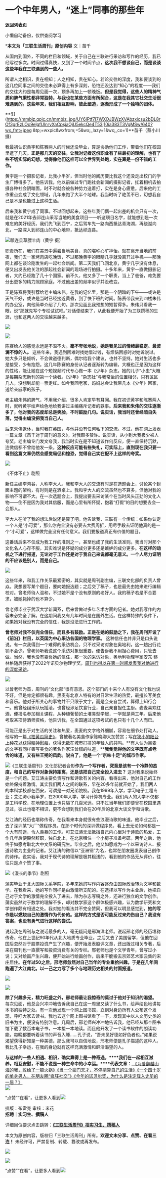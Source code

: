 # 一个中年男人，“迷上”同事的那些年

[**返回列表页**](/gzh/三联生活周刊)

小懒自动备份，仅供查阅学习

***本文为「三联生活周刊」原创内容** 文｜苗千

从国内到国外，不同的栏目和领域，关于自己在三联进行采访和写作的经历，我已经写过多次。时间过得真快，又到了一个时间节点，**这次我不想谈自己，而是谈谈这些年我在三联遇到的一些人。**

所谓人之相识，贵在相知；人之相知，贵在知心。若论交往的深度，我和要谈到的这几位同事之间的交往未必算得上有多深刻，恐怕还没达到“知心”的程度——我们的交往大约是每周见面一次，顶多再加上一顿晚饭。**但是我觉得，这些人的精神气质和脾气秉性都非常独特，与我也在某些方面有所契合，这是在我其它社交生活很难遇到的。这些年来，我们相互影响，彼此塑造，逐渐形成了一个独特的团体。**

**![](https://mmbiz.qpic.cn/mmbiz_jpg/UY6IPtf7I7WXOJBWzXVAbzxicsu2bDL8rOf3grEzLOo9elgfUlnrvXaCpsjaOjU5ekcQe4T53j10ia383T3VgMSw/640?wx_fmt=jpeg
&tp;=wxpic&wxfrom;=5&wx;_lazy=1&wx;_co=1)**苗千（蔡小川 摄）

我最初认识黄宇和陈赛两人的时候还没毕业，算是协助他们工作，带着他们在校园里逛了几天。**正是那几天的交往，让我对记者这份职业有了些最初的理解，也有了些不切实际的幻想，觉得像他们这样可以全世界到处跑，实在算是一份不错的工作。**

黄宇是一个摄影记者，比我小半岁，但当时他的阅历要比我这个还没走出校门的学生广博得多了。他告诉我，他以前做过专门跑社会新闻的摄影记者，扛着相机去拍摄各种社会阴暗面，时不时就会被各种势力追着打，实在是身心疲惫。后来他的工作重点变成了文化领域，几年来跑了大半个地球。我当时听了艳羡不已，幻想我自己是不是也能过上这种生活。

后来我和黄宇成了同事。不过回想起来，这些年我们俩一起出差的机会只有一次，就是在2021年去祁连山采写当地的美食项目——听这项目名字，就能想到是一次难忘的美好经历。我们先飞到西宁，之后驾车先一路向西抵达青海湖，再绕湖向北，一路深入到祁连山的中心地带，抵达祁连县。

![](https://mmbiz.qpic.cn/mmbiz_png/BZUb7VdvqYw5LQWoNYCLwtW9iae6RQ6a4gRJAntLlVAgAMiamFtx2nxHMUANeVkPsmcOhLj0bpWJbKIyekAg2SWg/640?wx_fmt=other&tp;=webp&wxfrom;=5&wx;_lazy=1&wx;_co=1)祁连县草膘羊肉（黄宇
摄）

职责所在，我们在美景中遍尝当地美食，真的堪称心旷神怡。就在离开当地的前夜，我们去一家烤肉店吃晚饭，不过那晚黄宇的眼睛几乎就没离开过手机——那晚网上都在谈论刚发生的一起社会新闻。第二天我们飞回北京，黄宇几乎没有休息，便又出发去他关注的那起社会新闻的现场进行拍摄。十多年来，黄宇一直做摄影记者，大约已经跑了几十个国家。前不久，他又多了一个职责，当上了爸爸，难免要分出更多的精力照顾家庭，不过他出差的频率似乎并没改变。

正是陈赛将我引荐给老主编朱伟。在我的记忆里，那是一个阴暗的下午——或许是天气不好，或许是当时已经接近黄昏，到了快下班的时间。陈赛带我来到四楼朱伟的办公室，向他简单介绍了几句。那次见面比我预想的短暂得多。朱伟只看我一眼，说“那就先写个专栏试试吧。”对话便结束了，从此我便开始了为三联撰稿的生涯，也和这两人的交往越来越多。

  

[![](https://mmbiz.qpic.cn/mmbiz_jpg/VkpaUkchBmWCqINiaAoGOz3IcNeBQ9JiaHAA4eOjgiaBDCMkc8yfEFVuDFAFHiaibHfc5THIdx7GD69zHvNlHDlicfAQ/640?wx_fmt=jpeg&from;=appmsg&wxfrom;=13&tp;=wxpic)]()

[![](https://mmbiz.qpic.cn/mmbiz_png/c2Sib3Mp7pOMNaqPWKG5HPELlpJIRicq6j89yoSyibwd1tDy1GOlPfXdHOf5aAtWhegCKGX8mjInCD4yK2mTJiaNibQ/640?wx_fmt=png&from;=appmsg)]()

陈赛给人的感觉永远是不温不火。**毫不夸张地说，她是我见过的情绪最稳定、最波澜不惊的人。**
这些年来，我遇到困难时找她借过钱，有烦恼困惑时对她诉说过。她大多只是倾听，不会做道德判断，偶尔给我个建议，也并不坚持。她对生活也多是接受，少有抱怨。这几年陈赛的身份从记者逐渐转为编辑，大概也正是因为这样的性格，能让她在这个短视频时代专心做一本《少年》杂志。她的儿子“小虫”大概是每期杂志新刊的第一个读者。《少年》“杂志社”与我常坐的位置相邻，只有区区几人，没想到却能一票走红。如今我回老家，妈妈总会让我带几本《少年》回家，送给亲戚家的孩子。

老主编朱伟的脾气，不用我介绍，很多人肯定早有耳闻。我在初识黄宇和陈赛两人时，就听黄宇绘声绘色地给我讲过主编痛斥记者的轶事。**后来我和朱伟的交往逐渐多了，他对我的态度却总是笑脸，不时鼓励几句。说实话，我当时还曾经暗自失落，觉得主编没把我当自己人。**

后来朱伟退休，当时我在英国，与他并没有任何私下的交流。不过，他在网上发表一篇文章《苗千对于周刊的意义》，对我颇多赞许。说实话，从小到大我极少被人夸奖。老主编专门发文夸我，我当时实在是不知道该作何反应，便一直保持沉默，连微信都不曾给他发一条。**这种反应可能有些失礼，可实际上，直到现在我只要一看到这篇文章仍然会感觉局促和惶恐，觉得自己实在配不上这样的夸奖。**

![](https://mmbiz.qpic.cn/mmbiz_jpg/c2Sib3Mp7pOMNaqPWKG5HPELlpJIRicq6jN1obVps3cJyNumZFQL0YhIKCjzdnkThSuM7BZmejtibd40icvm3Dz4eA/640?wx_fmt=jpeg)

《不休不止》剧照

新任主编李鸿谷，人称李大人。我和李大人的交流有时是在选题会上，讨论某个封面主题的架构，有时则是在酒桌上。我和李大人的交流虽然也不算多，但他对我的影响不可谓不大。在一次选题会上，我提出要去采访某个在当时风头正劲的文化人物——倒不是因为我对其信服，而是心里有所怀疑，抱着“打假”的目的想要去会一会那人。

李大人在听了我的想法后说还是算了吧。他告诉我，三联有一个传统：如果你认定一个人是“小可爱”，那么你完全没有必要去大费周折，用尽手段去证明他真的是一个“小可爱”，这样做完全没有任何意义。我们要报道真正有价值的题目。

这番话后来不仅成为我工作的准则之一，甚至也成了我的生活准则。我当时对那个文化名人心存不服，其实难说是怀疑的成分更多还是嫉妒的成分更多。**在这样的动机之下进行报道，无论对于工作还是对于我自己来说都毫无意义。一个人尽力证明的不应该是别人，而是自己。**

[![](https://mmbiz.qpic.cn/mmbiz_jpg/c2Sib3Mp7pOMNaqPWKG5HPELlpJIRicq6jqk0WX5oZEm6JkWv8DYbeKKDwcEEzHrKk2Os97y9EOWTZ2LM7ZRhg5A/640?wx_fmt=jpeg&from;=appmsg)]()

这些年来，和我工作关系最紧密的，其实就是周刊副主编，三联文化部的负责人曾焱。我想要写某个题目，要向她报选题；之后交了稿子，也是最先由她来进行编辑校对。曾老师待人温和，不过她不是个没有原则的老好人。我的稿子若是不合要求，被她毙掉的也不算少。

曾老师毕业于武汉大学新闻系，后来曾做过多年艺术方面的记者。她对我写作的内容未必完全了解。在这期间我又有几年时间是在国外生活。在这样特殊的条件下，如果她对我没有完全的信任，我是没法进行工作的。

**曾老师对我不仅完全信任，而且多有鼓励。正是在她的鼓励之下，我在周刊开设了《前沿》栏目，以英国为中心采访各国的物理学家。**
这种信任也并非只是口头说说。有一次我得到一个难得的采访机会，只不过采访对象在奥地利，这一趟出行花销不会少。曾老师听我说这个采访对象很重要，便告诉我不用担心费用，只管去做。当然，我也没有辜负她的信任，那一次的采访对象，奥地利物理学家安东·蔡林格随后获得了2022年诺贝尔物理学奖。[周刊也得以在第一时间发表我对他进行的深度采访](http://mp.weixin.qq.com/s?__biz=MTc5MTU3NTYyMQ==&mid=2651141730&idx=1&sn=4519d40761a586af76435b326db6ff36&chksm=590727486e70ae5eaed16d31e8503bd9a36359874157737f6d8d8be4a0e2b6d690c17ec7704f&scene=21#wechat_redirect)。

[![](https://mmbiz.qpic.cn/mmbiz_jpg/VkpaUkchBmXQ2xEYViaZ3QunibCaY1foEUIiaJwrdegT8xsRLLUV3p8dibM3nucGicHB0PlthgwTBjIlAtUsPCvm94Q/640?wx_fmt=jpeg&from;=appmsg)]()

以曾老师为首，周刊的“文化部”很有意思。这个部门的十来个人有没有文化我也说不好，但是肯定都很有趣。黑麦有北京人特有的对日常生活的热爱，最擅长写美食和音乐。他对于所关心的事物并不只限于文字，而是会亲自尝试，算得上知行合一。他曾经组乐队玩摇滚，也曾经涉足饮食行业，自己亲自担任主厨。麦麦喜欢红酒，便报名参加相关课程，从种植葡萄的土壤类型学起，一学就是两三年。后来他考取某项侍酒师资格，他告诉我，在全国通过这项考试的也只有十几个人而已。

可能正是出于对生活的关注和热爱，麦麦的文字格外细腻，容易在细节处打动人。他写的一篇[《拍黄瓜简史》](http://mp.weixin.qq.com/s?__biz=MTc5MTU3NTYyMQ==&mid=2650693588&idx=1&sn=850c2491928b50cf438bba1f29ff28c6&chksm=5afc4efe6d8bc7e81a9be156a9d3181a9cf338e900ef51fbfa3596d6d22cee6129a1e5930e37&scene=21#wechat_redirect)，曾被著名美食作家陈晓卿大加赞赏；写[在狭小的阳台上种花以获得精神慰藉](http://mp.weixin.qq.com/s?__biz=MTc5MTU3NTYyMQ==&mid=2651442251&idx=1&sn=0e6129204dcf411fbbcbc65228f7568d&chksm=590bdd616e7c54778a31c63a25c9fcd5b1159d1c06448815cfd83ee2873d5115dce3a1d859f6&scene=21#wechat_redirect)，获得无数在城市打拼的年轻人的共鸣。**有人认为黑麦的文字有同样善写美食的著名作家汪曾祺的味道，****我倒觉得他的文字既有点老舍的味道，又有些王朔的风韵。说白了，他是一个“京味十足”的城市作家。**

![](https://mmbiz.qpic.cn/mmbiz_jpg/c2Sib3Mp7pON0cMLRrfYuib114wy8LQXLBriclibqmZAuW3aL2sD2D420Q5EBRHgNtZ48YSOoTwfzC3tJA64OUd3Kw/640?wx_fmt=jpeg&tp;=wxpic&wxfrom;=5&wx;_lazy=1&wx;_co=1)《三联生活周刊》文化部记者合影**作为一个写作者，究竟是该有一个冷静的态度，和自己的写作对象保持距离，还是该把自己完全投入进去？**
这对我来说始终是一个问题。艾江涛主要负责写作和诗歌有关的内容，看得出来，他对自己的工作始终保持着激情。其实我们两人之间的联系，早在20多年前就开始了。我们两人的本科学校都在西安，可谓是一对兄弟院校。我在1999年入学，学习电子工程专业；艾江涛小我半岁，在2000年入学，学习计算机专业。我们两人的大学不仅都是工科学校，在地理位置上也只隔了几百米远。只不过当年我们即便曾在校园里遇见过，彼此也毫不相识，更不会想到我们会在20年后的北京大谈文学和诗歌。

艾江涛的经历也堪称传奇，在我看来本身就很有些浪漫诗歌的味道。他毕业之后，去了深圳某“大厂”做程序员。在那个时代的深圳做程序员，看上去无论如何都是一个大有前途，令人羡慕的工作。可艾江涛无法抵挡自己内心里对于诗歌的热爱，工作几年后便毅然辞职，独自北上，在北京租住一个小房子准备考研。两年之后，他终于如愿考取北大中文系的研究生。毕业之后，他又如愿成为一个以采访诗人、报道诗歌为主业的记者。艾江涛的微信以“亚洲铜”为名，也常在朋友圈发表自己创作的诗作。说实话，我对于现代诗的理解是极其粗浅的，看到他的作品无从评价，往往只是点个赞了事。

![](https://mmbiz.qpic.cn/mmbiz_png/c2Sib3Mp7pOMCppwGGjeViaGiaMowQYWx07k4ER9AKDYBVJW0VQ5oibYda70nucGJaKlXDZGdr3lvvWUCLCbfpmicgg/640?wx_fmt=other&from;=appmsg&tp;=webp&wxfrom;=5&wx;_lazy=1&wx;_co=1)《漫长的季节》剧照

蒲实毕业于北大国际关系学院，多年来她的写作内容逐渐由国际政治转为文学和数学。在我看来，她的写作同样是由激情所支配的。在选择以写作为主业后，她把自己对于文学的激情完全投入了进去，除为杂志写稿之外，还进行独立的文学创作。蒲实虽然对于数学的理解不多，却对数学家这个群体极感兴趣，认为数学研究和文学创作颇有相通之处。我对她的看法并不完全赞同，但我可以明显感觉到，**她的写作是以燃烧自己的激情作为代价的。这样的方式是否可能反过来灼伤自己？我没有答案，也没有勇气进行这样的尝试。**

说起我在周刊与之说话最多的人，毫无疑问是邢海洋老师。说起邢老师的经历堪称传奇，他在上世纪90年代从北大地质专业毕业，之后又去了美国留学，但他在回国后忽然对于股票投资产生了兴趣，便开始发表股评文章，还出版过相关专著，后来在周刊也一直撰写和投资消费有关的专栏。邢老师也是个文学青年，曾写过小说；又对绘画产生兴趣，便开始进行绘画创作，后来干脆搬去京郊艺术家云集的宋庄居住。**在年过50之后，邢老师忽然对自己当年的专业重拾兴趣，于是在几年间跑遍了大江南北，以一己之力写了多个与地理历史相关的封面报道。**

  

[![](https://mmbiz.qpic.cn/mmbiz_png/c2Sib3Mp7pOMNaqPWKG5HPELlpJIRicq6jqtaHouRbHg8wKaW7j9dEXf4Q8n4geoQbCXXCVvicsjKyJTlaKauHzXg/640?wx_fmt=png&from;=appmsg)]()

[![](https://mmbiz.qpic.cn/mmbiz_png/c2Sib3Mp7pOMNaqPWKG5HPELlpJIRicq6jice8IukqVFILf2Q0mBuvnbdkYB6p8ZEmhV6iaZZ7KIXaPjfrsr4MbvCA/640?wx_fmt=png&from;=appmsg)]()

**除了兴趣多元，精力旺盛之外，邢老师最让我惊奇的莫过于他对于知识的渴望。**
每次见面，他总会兴冲冲地告诉我自己在这一周里又读了什么书，绘声绘色地讲每本书的独特之处。有一次他发现一个网上图书馆，立刻对身边所有人公布这个发现，呼吁大家去读书。我也去这个网上图书馆看了一下，发现其中以人文历史类的旧书为主，便没有特别注意。几周后，邢老师兴冲冲地告诉我，他已经从那个图书馆下载了数百本电子书，一本接一本地读。而且他开发了一个读书软件的朗读功能，每晚都要听着读书的声音入睡……孔子说，“吾未见好德如好色者也。”如果说渴望获得新知是一种美德，那么我可以自信地说，邢老师便是孔子描述的这种人。我比孔子幸运，在我的身边就有这样充满激情和鲜活渴望的人。

**与这样的一些人相遇、相识，确实算得上是一种奇遇。****我们在一起相互滋养，相互安慰，不能不说是一种生命中的小幸运。****代表文章：**[
《为爱翻越山海的我，败给了一顿火锅》](http://mp.weixin.qq.com/s?__biz=MTc5MTU3NTYyMQ==&mid=2650896083&idx=2&sn=6313395cf51fb9409addad2afa6d4c41&chksm=590367f96e74eeef318ff36d4e9d206ef2744d5c0671ff6534be68d46b46f17485e4e859500e&scene=21#wechat_redirect)[《当一个豪门天才，不停清算自己的生活》](http://mp.weixin.qq.com/s?__biz=MTc5MTU3NTYyMQ==&mid=2651420928&idx=1&sn=48e6fd64eb3df9b9379fd2c5fb4cdff6&chksm=590b682a6e7ce13c9770bacba700c540067ca877e4a285a740905b40727e79928577bcab15c2&scene=21#wechat_redirect)[《一个四十岁的单身男人，在朋友圈“疯狂社交”》](http://mp.weixin.qq.com/s?__biz=MTc5MTU3NTYyMQ==&mid=2651307055&idx=2&sn=4c90f71ba20122c686c88d8ebf1f7477&chksm=5905ad056e722413c6641558fcce0e753b3d7c6d6c53542b449c1913060a7ee832d57ee20250&scene=21#wechat_redirect)[《今年的诺贝尔奖，为什么是注定载入史册的一届？》](http://mp.weixin.qq.com/s?__biz=MTc5MTU3NTYyMQ==&mid=2651453136&idx=1&sn=a0cc147323e847ec66d9ef5603559b7b&chksm=590be7fa6e7c6eecee6f1d373ed0597964ea54b09aac48f27499f72323f253c31b76f7800862&scene=21#wechat_redirect)  
**[![](https://mmbiz.qpic.cn/mmbiz_jpg/c2Sib3Mp7pOMNaqPWKG5HPELlpJIRicq6jqk0WX5oZEm6JkWv8DYbeKKDwcEEzHrKk2Os97y9EOWTZ2LM7ZRhg5A/640?wx_fmt=jpeg&from;=appmsg)]()**  
  
“点赞”“在看”，让更多人看到![](https://mmbiz.qpic.cn/mmbiz_gif/c2Sib3Mp7pON9hkSZwdTibRHNZSMPyiapUCHJwlyoZVBC3SfmPmF0VKjkm3NiaToQloHFJ6icyicqZnqgXp6pSQJt5gg/640?wx_fmt=gif&from;=appmsg&wxfrom;=5&wx;_lazy=1&tp;=wxpic)  
  
  
  
  
  
排版：布雷克 审核：米花  
**招聘｜实习生、撰稿人**  

详细岗位要求点击跳转：[**《三联生活周刊》招实习生、撰稿人**](http://mp.weixin.qq.com/s?__biz=MTc5MTU3NTYyMQ==&mid=2651136871&idx=3&sn=f1c0777fe9d31881e5dfca68ebc2937f&chksm=5907324d6e70bb5b3546dfe1c7b31b5fe05664bebbf36356ba9a1a352e0678444cad62875ad4&scene=21#wechat_redirect)

本文为原创内容，版权归「三联生活周刊」所有。**欢迎文末分享、点赞、在看三连！** 未经许可，严禁复制、转载、篡改或再发布。  

![](https://mmbiz.qpic.cn/sz_mmbiz_png/Gg7Qtoh7Aic9ZTmAdCc80b4nD7xicgPt86k1kgpU51hWCHjV92ryhVW35PLCvLhxLw9XDhXjgeDyZhHSx5EbRcfg/640?wx_fmt=other&wxfrom;=5&wx;_lazy=1&wx;_co=1&retryload;=2&tp;=webp)

  
[![](https://mmbiz.qpic.cn/mmbiz_jpg/c2Sib3Mp7pOMNaqPWKG5HPELlpJIRicq6jqk0WX5oZEm6JkWv8DYbeKKDwcEEzHrKk2Os97y9EOWTZ2LM7ZRhg5A/640?wx_fmt=jpeg&from;=appmsg)]()  
  
“点赞”“在看”，让更多人看到![](https://mmbiz.qpic.cn/mmbiz_gif/c2Sib3Mp7pON9hkSZwdTibRHNZSMPyiapUCHJwlyoZVBC3SfmPmF0VKjkm3NiaToQloHFJ6icyicqZnqgXp6pSQJt5gg/640?wx_fmt=gif&from;=appmsg&wxfrom;=5&wx;_lazy=1&tp;=wxpic)

